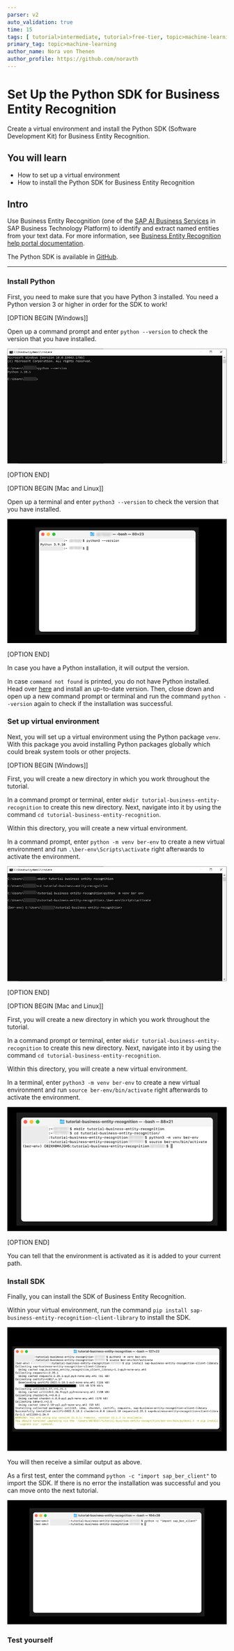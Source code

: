 ```yaml
---
parser: v2
auto_validation: true
time: 15
tags: [ tutorial>intermediate, tutorial>free-tier, topic>machine-learning, topic>artificial-intelligence, topic>cloud, software-product>sap-business-technology-platform, software-product>sap-ai-business-services, software-product>business-entity-recognition]
primary_tag: topic>machine-learning
author_name: Nora von Thenen
author_profile: https://github.com/noravth
---
```


# Set Up the Python SDK for Business Entity Recognition
<!-- description --> Create a virtual environment and install the Python SDK (Software Development Kit) for Business Entity Recognition.

## You will learn
  - How to set up a virtual environment  
  - How to install the Python SDK for Business Entity Recognition

## Intro
Use Business Entity Recognition (one of the [SAP AI Business Services](https://help.sap.com/docs/SAP_AI_BUS) in SAP Business Technology Platform) to identify and extract named entities from your text data. For more information, see [Business Entity Recognition help portal documentation](https://help.sap.com/docs/Business_Entity_Recognition).

The Python SDK is available in [GitHub](https://github.com/SAP/business-entity-recognition-client-library).

---

### Install Python


First, you need to make sure that you have Python 3 installed. You need a Python version 3 or higher in order for the SDK to work!

[OPTION BEGIN [Windows]]

Open up a command prompt and enter `python --version` to check the version that you have installed.

![Python Version](python_version_windows.jpg)

[OPTION END]

[OPTION BEGIN [Mac and Linux]]

Open up a terminal and enter `python3 --version` to check the version that you have installed.

![Python Version](python_version.png)

[OPTION END]

In case you have a Python installation, it will output the version.

In case `command not found` is printed, you do not have Python installed. Head over [here](https://www.python.org/downloads/) and install an up-to-date version. Then, close down and open up a new command prompt or terminal and run the command `python --version` again to check if the installation was successful.


### Set up virtual environment


Next, you will set up a virtual environment using the Python package `venv`. With this package you avoid installing Python packages globally which could break system tools or other projects.

[OPTION BEGIN [Windows]]

First, you will create a new directory in which you work throughout the tutorial.

In a command prompt or terminal, enter `mkdir tutorial-business-entity-recognition` to create this new directory. Next, navigate into it by using the command `cd tutorial-business-entity-recognition`.

Within this directory, you will create a new virtual environment.

In a command prompt, enter `python -m venv ber-env` to create a new virtual environment and run `.\ber-env\Scripts\activate` right afterwards to activate the environment.

![Activate virtual environment](activate_venv_windows.jpg)

[OPTION END]

[OPTION BEGIN [Mac and Linux]]

First, you will create a new directory in which you work throughout the tutorial.

In a command prompt or terminal, enter `mkdir tutorial-business-entity-recognition` to create this new directory. Next, navigate into it by using the command `cd tutorial-business-entity-recognition`.

Within this directory, you will create a new virtual environment.

In a terminal, enter `python3 -m venv ber-env` to create a new virtual environment and run `source ber-env/bin/activate` right afterwards to activate the environment.

![Activate virtual environment](activate_venv.png)

[OPTION END]

You can tell that the environment is activated as it is added to your current path.



### Install SDK


Finally, you can install the SDK of Business Entity Recognition.

Within your virtual environment, run the command `pip install sap-business-entity-recognition-client-library` to install the SDK.

![Install SDK](install_sdk.png)

You will then receive a similar output as above.

As a first test, enter the command `python -c "import sap_ber_client"` to import the SDK. If there is no error the installation was successful and you can move onto the next tutorial.

![Import SDK](import_sdk.png)


### Test yourself



